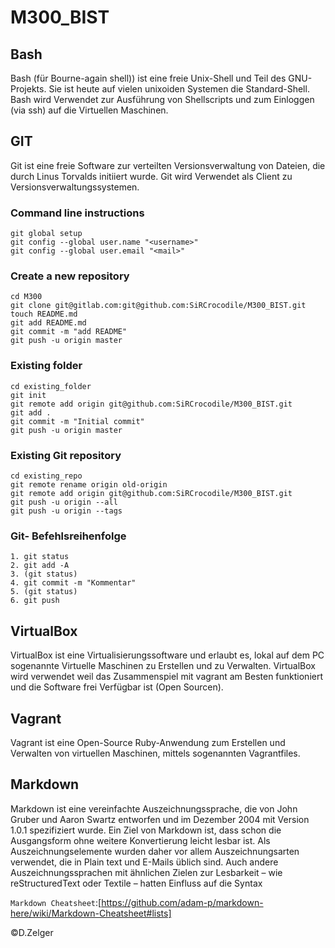 # M300_BIST

## Bash
Bash (für Bourne-again shell)) ist eine freie Unix-Shell und Teil des GNU-Projekts. Sie ist heute auf vielen unixoiden Systemen die Standard-Shell.
Bash wird Verwendet zur Ausführung von Shellscripts und zum Einloggen (via ssh) auf die Virtuellen Maschinen.

## GIT
Git ist eine freie Software zur verteilten Versionsverwaltung von Dateien, die durch Linus Torvalds initiiert wurde.
Git wird Verwendet als Client zu Versionsverwaltungssystemen.

### Command line instructions
``` shell
git global setup
git config --global user.name "<username>"
git config --global user.email "<mail>"
```

### Create a new repository
```shell
cd M300
git clone git@gitlab.com:git@github.com:SiRCrocodile/M300_BIST.git
touch README.md
git add README.md
git commit -m "add README"
git push -u origin master
```

### Existing folder
```shell
cd existing_folder
git init
git remote add origin git@github.com:SiRCrocodile/M300_BIST.git
git add .
git commit -m "Initial commit"
git push -u origin master
```

### Existing Git repository
```shell
cd existing_repo
git remote rename origin old-origin
git remote add origin git@github.com:SiRCrocodile/M300_BIST.git
git push -u origin --all
git push -u origin --tags
```
### Git- Befehlsreihenfolge
```shell
1. git status
2. git add -A
3. (git status)
4. git commit -m "Kommentar"
5. (git status)
6. git push
```

## VirtualBox 
VirtualBox ist eine Virtualisierungssoftware und erlaubt es, lokal auf dem PC sogenannte Virtuelle Maschinen zu Erstellen und zu Verwalten.
VirtualBox wird verwendet weil das Zusammenspiel mit vagrant am Besten funktioniert und die Software frei Verfügbar ist (Open Sourcen).

## Vagrant 
Vagrant ist eine Open-Source Ruby-Anwendung zum Erstellen und Verwalten von virtuellen Maschinen, mittels sogenannten Vagrantfiles.

## Markdown
Markdown ist eine vereinfachte Auszeichnungssprache, die von John Gruber und Aaron Swartz entworfen und im Dezember 2004 mit Version 1.0.1 spezifiziert wurde. Ein Ziel von Markdown ist, dass schon die Ausgangsform ohne weitere Konvertierung leicht lesbar ist. Als Auszeichnungselemente wurden daher vor allem Auszeichnungsarten verwendet, die in Plain text und E-Mails üblich sind. Auch andere Auszeichnungssprachen mit ähnlichen Zielen zur Lesbarkeit – wie reStructuredText oder Textile – hatten Einfluss auf die Syntax

`Markdown Cheatsheet`:[https://github.com/adam-p/markdown-here/wiki/Markdown-Cheatsheet#lists]

©D.Zelger
